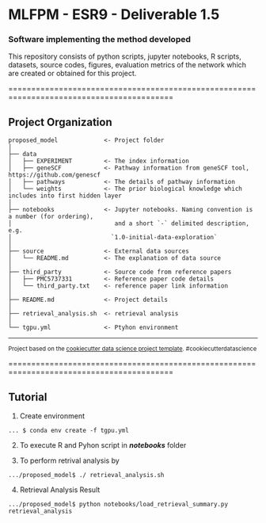 # MLFPM - ESR9 - Deliverable 1.5
### Software implementing the method developed

This repository consists of python scripts, jupyter notebooks, R scripts, datasets, source codes, figures, evaluation metrics of the network which are created or obtained for this project.

==========================================================================================

Project Organization
------------------------

    proposed_model             <- Project folder
    │
    ├── data
    │   ├── EXPERIMENT         <- The index information
    │   ├── geneSCF            <- Pathway information from geneSCF tool, https://github.com/genescf
    │   ├── pathways           <- The details of pathway information
    │   └── weights            <- The prior biological knowledge which includes into first hidden layer
    │
    ├── notebooks              <- Jupyter notebooks. Naming convention is a number (for ordering),
    │                             and a short `-` delimited description, e.g.
    │                            `1.0-initial-data-exploration`
    │
    ├── source                 <- External data sources
    │   └── README.md          <- The explanation of data source
    │
    ├── third_party            <- Source code from reference papers
    │   ├── PMC5737331         <- Reference paper code details
    │   └── third_party.txt    <- reference paper link information
    │
    ├── README.md              <- Project details
    │
    ├── retrieval_analysis.sh  <- retrieval analysis
    │
    └── tgpu.yml               <- Ptyhon environment
    
------------------------
<p><small>Project based on the <a target="_blank" href="https://drivendata.github.io/cookiecutter-data-science/">cookiecutter data science project template</a>. #cookiecutterdatascience</small></p>
==========================================================================================

Tutorial
------------------------

1. Create environment
```
... $ conda env create -f tgpu.yml
```

2. To execute R and Pyhon script in **_notebooks_** folder

3. To perform retrival analysis by
```
.../proposed_model$ ./ retrieval_analysis.sh
``` 

4. Retrieval Analysis Result
```
.../proposed_model$ python notebooks/load_retrieval_summary.py retrieval_analysis
```
